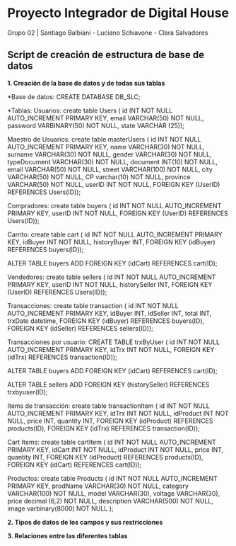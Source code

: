 # Proyecto Integrador de Digital House

Grupo 02 | Santiago Balbiani - Luciano Schiavone - Clara Salvadores


## Script de creación de estructura de base de datos

__1. Creación de la base de datos y de todas sus tablas__

*Base de datos: CREATE DATABASE DB_SLC;

*Tablas: 
Usuarios:
create table Users (
id INT NOT NULL AUTO_INCREMENT PRIMARY KEY,
email VARCHAR(50) NOT NULL, 
password VARBINARY(50) NOT NULL,
state VARCHAR (25));

Maestro de Usuarios:
create table masterUsers (
id INT NOT NULL AUTO_INCREMENT PRIMARY KEY,
name VARCHAR(30) NOT NULL, 
surname VARCHAR(30) NOT NULL, 
gender VARCHAR(30) NOT NULL,
typeDocument VARCHAR(30) NOT NULL,
document INT(10) NOT NULL, 
email VARCHAR(50) NOT NULL, 
street VARCHAR(100) NOT NULL,
city VARCHAR(50) NOT NULL,
CP varchar(10) NOT NULL,
province VARCHAR(50) NOT NULL,
userID INT NOT NULL,
FOREIGN KEY (UserID) REFERENCES Users(ID));

Compradores:
create table buyers (
id INT NOT NULL AUTO_INCREMENT PRIMARY KEY,
userID INT NOT NULL,
FOREIGN KEY (UserID) REFERENCES Users(ID));

Carrito:
create table cart (
id INT NOT NULL AUTO_INCREMENT PRIMARY KEY,
idBuyer INT NOT NULL,
historyBuyer INT,
FOREIGN KEY (idBuyer) REFERENCES buyers(ID));

ALTER TABLE buyers
ADD FOREIGN KEY (idCart) REFERENCES cart(ID);

Vendedores:
create table sellers (
id INT NOT NULL AUTO_INCREMENT PRIMARY KEY,
userID INT NOT NULL,
historySeller INT,
FOREIGN KEY (UserID) REFERENCES Users(ID));

Transacciones:
create table transaction (
id INT NOT NULL AUTO_INCREMENT PRIMARY KEY,
idBuyer INT,
idSeller INT,
total INT,
trxDate datetime,
FOREIGN KEY (idBuyer) REFERENCES buyers(ID),
FOREIGN KEY (idSeller) REFERENCES sellers(ID));

Transacciones por usuario:
CREATE TABLE trxByUser (
id INT NOT NULL AUTO_INCREMENT PRIMARY KEY,
idTrx INT NOT NULL,
FOREIGN KEY (idTrx) REFERENCES transaction(ID));

ALTER TABLE buyers
ADD FOREIGN KEY (idCart) REFERENCES cart(ID);

ALTER TABLE sellers
ADD FOREIGN KEY (historySeller) REFERENCES trxbyuser(ID);

Items de transacción:
create table transactionItem (
id INT NOT NULL AUTO_INCREMENT PRIMARY KEY,
idTrx INT NOT NULL,
idProduct INT NOT NULL,
price INT,
quantity INT,
FOREIGN KEY (idProduct) REFERENCES products(ID),
FOREIGN KEY (idTrx) REFERENCES transaction(ID));

Cart Items:
create table cartItem (
id INT NOT NULL AUTO_INCREMENT PRIMARY KEY,
idCart INT NOT NULL,
idProduct INT NOT NULL,
price INT,
quantity INT,
FOREIGN KEY (idProduct) REFERENCES products(ID),
FOREIGN KEY (idCart) REFERENCES cart(ID));

Productos:
create table  Products (
id INT NOT NULL AUTO_INCREMENT PRIMARY KEY,
prodName VARCHAR(30) NOT NULL,
category VARCHAR(100) NOT NULL,
model VARCHAR(30),
voltage VARCHAR(30),
price decimal (6,2) NOT NULL,
description VARCHAR(500) NOT NULL,
image varbinary(8000) NOT NULL
);




__2. Tipos de datos de los campos y sus restricciones__



__3. Relaciones entre las diferentes tablas__

